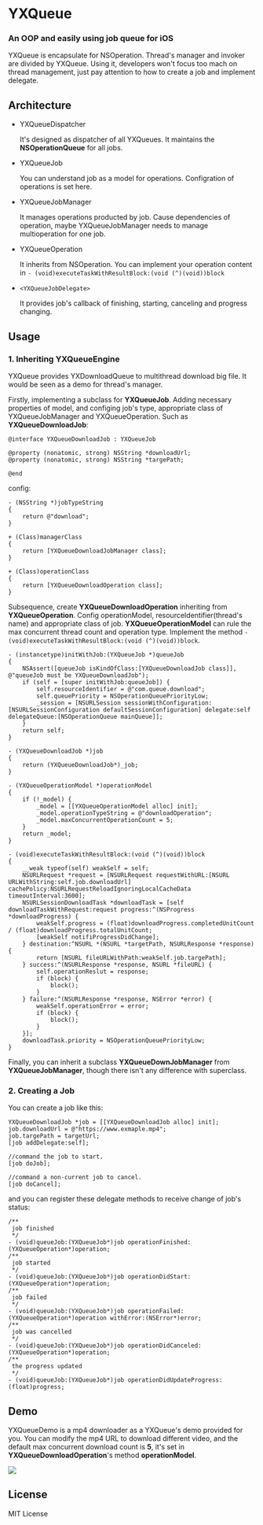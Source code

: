 # YXQueue

### An OOP and easily using job queue for iOS
YXQueue is encapsulate for NSOperation. Thread's manager and invoker are divided by YXQueue. Using it, developers won't focus too mach on thread management, just pay attention to how to create a job and implement delegate. 

## Architecture
- YXQueueDispatcher

	It's designed as dispatcher of all YXQueues. It maintains the **NSOperationQueue** for all jobs. 

- YXQueueJob

	You can understand job as a model for operations. Configration of operations is set here.

- YXQueueJobManager

	It manages operations producted by job. Cause dependencies of operation, maybe YXQueueJobManager needs to manage multioperation for one job.

- YXQueueOperation

	It inherits from NSOperation. You can implement your operation content in `- (void)executeTaskWithResultBlock:(void (^)(void))block`
	
- `<YXQueueJobDelegate>`

	It provides job's callback of finishing, starting, canceling and progress changing.



## Usage

### 1. Inheriting YXQueueEngine

YXQueue provides YXDownloadQueue to multithread download big file. It would be seen as a demo for thread's manager.

Firstly, implementing a subclass for **YXQueueJob**. Adding necessary properties of model, and configing job's type, appropriate class of YXQueueJobManager and YXQueueOperation. Such as **YXQueueDownloadJob**:

```
@interface YXQueueDownloadJob : YXQueueJob

@property (nonatomic, strong) NSString *downloadUrl;
@property (nonatomic, strong) NSString *targePath;

@end

```
config:

```
- (NSString *)jobTypeString
{
    return @"download";
}

+ (Class)managerClass
{
    return [YXQueueDownloadJobManager class];
}

+ (Class)operationClass
{
    return [YXQueueDownloadOperation class];
}
```

Subsequence, create **YXQueueDownloadOperation** inheriting from **YXQueueOperation**. Config operationModel, resourceIdentifier(thread's name) and appropriate class of job. **YXQueueOperationModel** can rule the max concurrent thread count and operation type. Implement the method `- (void)executeTaskWithResultBlock:(void (^)(void))block`.

```
- (instancetype)initWithJob:(YXQueueJob *)queueJob
{
    NSAssert([queueJob isKindOfClass:[YXQueueDownloadJob class]], @"queueJob must be YXQueueDownloadJob");
    if (self = [super initWithJob:queueJob]) {
        self.resourceIdentifier = @"com.queue.download";
        self.queuePriority = NSOperationQueuePriorityLow;
        _session = [NSURLSession sessionWithConfiguration:[NSURLSessionConfiguration defaultSessionConfiguration] delegate:self delegateQueue:[NSOperationQueue mainQueue]];
    }
    return self;
}

- (YXQueueDownloadJob *)job
{
    return (YXQueueDownloadJob*)_job;
}

- (YXQueueOperationModel *)operationModel
{
    if (!_model) {
        _model = [[YXQueueOperationModel alloc] init];
        _model.operationTypeString = @"downloadOperation";
        _model.maxConcurrentOperationCount = 5;
    }
    return _model;
}

- (void)executeTaskWithResultBlock:(void (^)(void))block
{
    __weak typeof(self) weakSelf = self;
    NSURLRequest *request = [NSURLRequest requestWithURL:[NSURL URLWithString:self.job.downloadUrl] cachePolicy:NSURLRequestReloadIgnoringLocalCacheData timeoutInterval:3600];
    NSURLSessionDownloadTask *downloadTask = [self downloadTaskWithRequest:request progress:^(NSProgress *downloadProgress) {
        weakSelf.progress = (float)downloadProgress.completedUnitCount / (float)downloadProgress.totalUnitCount;
        [weakSelf notifiProgressDidChange];
    } destination:^NSURL *(NSURL *targetPath, NSURLResponse *response) {
        return [NSURL fileURLWithPath:weakSelf.job.targePath];
    } success:^(NSURLResponse *response, NSURL *fileURL) {
        self.operationReslut = response;
        if (block) {
            block();
        }
    } failure:^(NSURLResponse *response, NSError *error) {
        weakSelf.operationError = error;
        if (block) {
            block();
        }
    }];
    downloadTask.priority = NSOperationQueuePriorityLow;
}
```

Finally, you can inherit a subclass **YXQueueDownJobManager** from **YXQueueJobManager**, though there isn't any difference with superclass.

### 2. Creating a Job 

You can create a job like this:

```
YXQueueDownloadJob *job = [[YXQueueDownloadJob alloc] init];
job.downloadUrl = @"https://www.exmaple.mp4";
job.targePath = targetUrl;
[job addDelegate:self];

//command the job to start.
[job doJob];

//command a non-current job to cancel.
[job doCancel];

```

and you can register these delegate methods to receive change of job's status:

```
/**
 job finished
 */
- (void)queueJob:(YXQueueJob*)job operationFinished:(YXQueueOperation*)operation;
/**
 job started
 */
- (void)queueJob:(YXQueueJob*)job operationDidStart:(YXQueueOperation*)operation;
/**
 job failed
 */
- (void)queueJob:(YXQueueJob*)job operationFailed:(YXQueueOperation*)operation withError:(NSError*)error;
/**
 job was cancelled
 */
- (void)queueJob:(YXQueueJob*)job operationDidCanceled:(YXQueueOperation*)operation;
/**
 the progress updated
 */
- (void)queueJob:(YXQueueJob*)job operationDidUpdateProgress:(float)progress;

```

## Demo

YXQueueDemo is a mp4 downloader as a YXQueue's demo provided for you. You can modify the mp4 URL to download different video, and the default max concurrent download count is **5**, it's set in **YXQueueDownloadOperation**'s method **operationModel**.

![](http://www.jacklandrin.com/wp-content/uploads/2018/05/download-demo.png)

## License

MIT License

